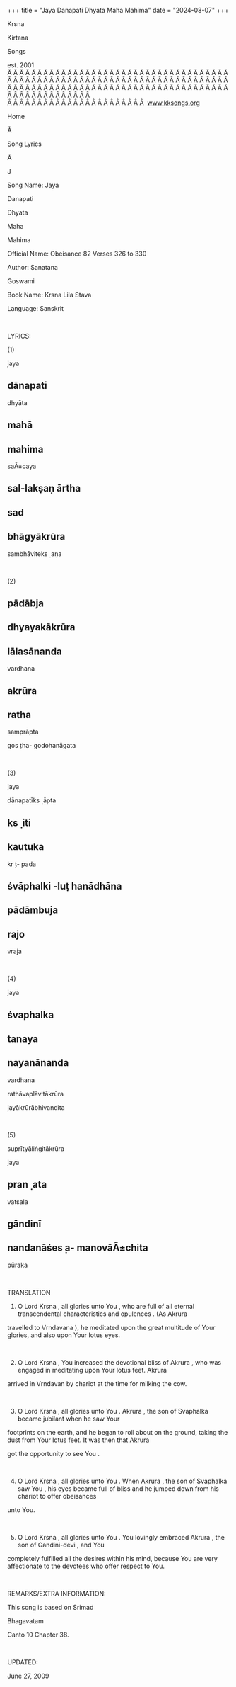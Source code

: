 +++ 
title = "Jaya Danapati Dhyata Maha Mahima"
date = "2024-08-07"
+++

Krsna
 
Kirtana
 
Songs

est. 2001
Â Â Â Â Â Â Â Â Â Â Â Â Â Â Â Â Â Â Â Â Â Â Â Â Â Â Â Â Â Â Â Â Â Â Â Â Â Â Â Â Â Â Â Â Â Â Â Â Â Â Â Â Â Â Â Â Â Â Â Â Â Â Â Â Â Â Â Â Â Â Â Â Â Â Â Â Â Â Â Â Â Â Â Â Â Â Â Â Â Â Â Â Â Â Â Â Â Â Â Â Â Â Â Â Â Â Â Â Â Â Â Â Â Â Â Â Â Â Â Â Â Â Â Â Â  
Â Â Â Â Â Â Â Â Â Â Â Â Â Â Â Â Â Â Â Â Â Â Â  
www.kksongs.org








Home


Ã 
 
Song Lyrics
 
Ã 
 
J


Song Name: 
Jaya
 
Danapati
 
Dhyata
 
Maha
 
Mahima


Official Name: Obeisance 82 Verses 326 to 330


Author: 
Sanatana
 
Goswami


Book Name: 
Krsna
 Lila 
Stava


Language: 
Sanskrit




 


LYRICS:


(1)


jaya
 
dānapati
-
dhyāta
 
mahā
-
mahima
-
saÃ±caya
 


sal-lakṣaṇ
ārtha
-
sad
-
bhāgyākrūra
-
sambhāviteks
̣
aṇa
 


 


(2)


pādābja
-
dhyayakākrūra
-
lālasānanda
-
vardhana
 


akrūra
-
ratha
-
samprāpta
 
gos
̣ṭha-
godohanāgata
 


 


(3)


jaya
 
dānapatīks
̣
āpta


ks
̣
iti
-
kautuka
-
kr
̣t-
pada
 


śvāphalki
-luṭ
hanādhāna
-
pādāmbuja
-
rajo
-
vraja


 


(4)


jaya
 
śvaphalka
-
tanaya
-
nayanānanda
-
vardhana
 


rathāvaplāvitākrūra
 
jayākrūrābhivandita
 


 


(5)


suprītyālińgitākrūra
 
jaya
 
pran
̣
ata
-
vatsala
 


gāndinī
-
nandanāśes
̣a-
manovāÃ±chita
-
pūraka


 


TRANSLATION


1) O Lord 
Krsna
, all glories unto 
You
, who are full of all eternal transcendental
characteristics and 
opulences
. (As 
Akrura
 
travelled
 to 
Vrndavana
), he meditated upon the great multitude of 
Your
 glories, and also upon Your lotus eyes.


 


2) O Lord 
Krsna
, You increased the
devotional bliss of 
Akrura
, who was engaged in
meditating upon 
Your
 lotus feet. 
Akrura

arrived in 
Vrndavan
 by chariot at the time for
milking the cow.


 


3) O Lord 
Krsna
, all glories unto 
You
. 
Akrura
, the son of 
Svaphalka
 became jubilant when he saw 
Your

footprints on the earth, and he began to roll about on the ground, taking the
dust from Your lotus feet. It was then that 
Akrura

got the opportunity to see 
You
.


 


4) O Lord 
Krsna
, all glories unto 
You
. When 
Akrura
, the son of 
Svaphalka
 saw 
You
, his eyes became
full of bliss and he jumped down from his chariot to offer 
obeisances

unto You.


 


5) O Lord 
Krsna
, all glories unto 
You
. You lovingly embraced 
Akrura
,
the son of 
Gandini-devi
, and 
You

completely fulfilled all the desires within his mind, because You are very
affectionate to the devotees who offer respect to You.


 


REMARKS/EXTRA INFORMATION:


This
song is based on 
Srimad
 
Bhagavatam

Canto 10 Chapter 38.


 


UPDATED:

June 27, 2009